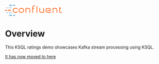 ![image](../images/confluent-logo-300-2.png)

# Overview

This KSQL ratings demo showcases Kafka stream processing using KSQL. 

[It has now moved to here](https://github.com/confluentinc/demo-scene/blob/5.4.x/ksql-workshop/ksql-workshop.adoc)
